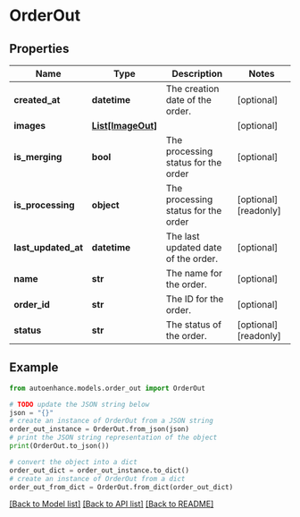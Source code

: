 # OrderOut


## Properties

Name | Type | Description | Notes
------------ | ------------- | ------------- | -------------
**created_at** | **datetime** | The creation date of the order. | [optional] 
**images** | [**List[ImageOut]**](ImageOut.md) |  | [optional] 
**is_merging** | **bool** | The processing status for the order | [optional] 
**is_processing** | **object** | The processing status for the order | [optional] [readonly] 
**last_updated_at** | **datetime** | The last updated date of the order. | [optional] 
**name** | **str** | The name for the order. | [optional] 
**order_id** | **str** | The ID for the order. | [optional] 
**status** | **str** | The status of the order. | [optional] [readonly] 

## Example

```python
from autoenhance.models.order_out import OrderOut

# TODO update the JSON string below
json = "{}"
# create an instance of OrderOut from a JSON string
order_out_instance = OrderOut.from_json(json)
# print the JSON string representation of the object
print(OrderOut.to_json())

# convert the object into a dict
order_out_dict = order_out_instance.to_dict()
# create an instance of OrderOut from a dict
order_out_from_dict = OrderOut.from_dict(order_out_dict)
```
[[Back to Model list]](../README.md#documentation-for-models) [[Back to API list]](../README.md#documentation-for-api-endpoints) [[Back to README]](../README.md)


